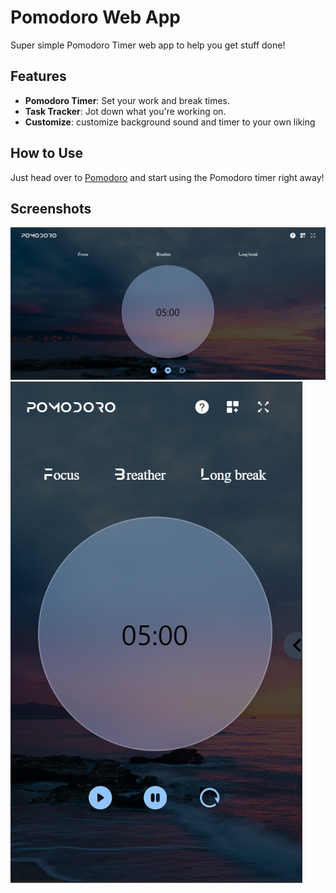 # Pomodoro Web App

Super simple Pomodoro Timer web app to help you get stuff done!

## Features

- **Pomodoro Timer**: Set your work and break times.
- **Task Tracker**: Jot down what you're working on.
- **Customize**:  customize background sound and timer to your own liking

## How to Use

Just head over to [Pomodoro](https://pomodoro-psi-ivory.vercel.app/) and start using the Pomodoro timer right away!

## Screenshots

![Screenshot 1](screenshots/pomo1.png)
![Screenshot 2](screenshots/pomo2.png)


